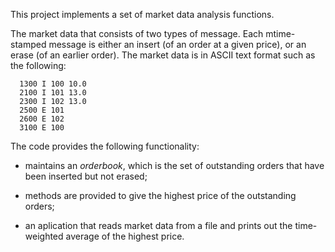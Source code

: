 This project implements a set of market data analysis functions. 

The market data that consists of two types of message. 
Each mtime-stamped message is either an insert (of an order 
at a given price), or an erase (of an earlier order). 
The market data is in ASCII text format such as the 
following:
```
  1300 I 100 10.0
  2100 I 101 13.0
  2300 I 102 13.0
  2500 E 101
  2600 E 102
  3100 E 100
```

The code provides the following functionality:

- maintains an _orderbook_, which is the set of outstanding
  orders that have been inserted but not erased;

- methods are provided to give the highest price of the 
  outstanding orders;

- an aplication that reads market data from a file and prints 
  out the time-weighted average of the highest price.


